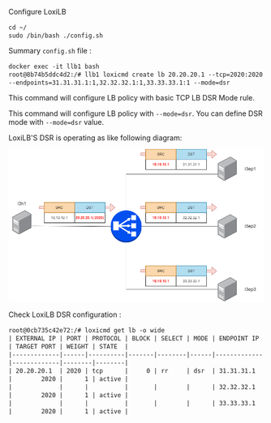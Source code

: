 
Configure LoxiLB

```
cd ~/
sudo /bin/bash ./config.sh
```

Summary `config.sh` file :
```
docker exec -it llb1 bash
root@8b74b5ddc4d2:/# llb1 loxicmd create lb 20.20.20.1 --tcp=2020:2020 --endpoints=31.31.31.1:1,32.32.32.1:1,33.33.33.1:1 --mode=dsr
```

This command will configure LB policy with basic TCP LB DSR Mode rule. 

This command will configure LB policy with `--mode=dsr`. You can define DSR mode with `--mode=dsr` value.

LoxiLB'S DSR is operating as like following diagram:

![configuration](./assets/configuration.png)


Check LoxiLB DSR configuration :
```
root@0cb735c42e72:/# loxicmd get lb -o wide
| EXTERNAL IP | PORT | PROTOCOL | BLOCK | SELECT | MODE | ENDPOINT IP | TARGET PORT | WEIGHT | STATE  |
|-------------|------|----------|-------|--------|------|-------------|-------------|--------|--------|
| 20.20.20.1  | 2020 | tcp      |     0 | rr     | dsr  | 31.31.31.1  |        2020 |      1 | active |
|             |      |          |       |        |      | 32.32.32.1  |        2020 |      1 | active |
|             |      |          |       |        |      | 33.33.33.1  |        2020 |      1 | active |
```


